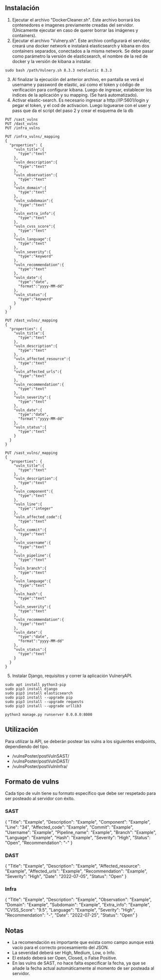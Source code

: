 ## Instalación

1. Ejecutar el archivo "DockerCleaner.sh". Este archivo borrará los contenedores e imagenes previamente creadas del servidor. (Únicamente ejecutar en caso de querer borrar las imágenes y containers).
2. Ejecutar el archivo "Vulnery.sh". Este archivo configurará el servidor, creará una docker network e instalará elasticsearch y kibana en dos containers separados, conectados a la misma network. Se debe pasar como parámetro la versión de elasticsearch, el nombre de la red de docker y la versión de kibana a instalar.
```
sudo bash /path/Vulnery.sh 8.3.3 netelastic 8.3.3
```
3. Al finalizar la ejecución del anterior archivo, en pantalla se verá el username y password de elastic, así como el token y código de verificación para configurar kibana. Luego de ingresar, establecer los índices de la aplicación y su mapping. (Se hará automatizado).
4. Activar elastic-search. Es necesario ingresar a http://IP:5601/login y pegar el token, y el cod de activacion. Luego loguearse con el user y pass que da el script del paso 2 y crear el esquema de la db
```
PUT /sast_vulns
PUT /dast_vulns
PUT /infra_vulns

PUT /infra_vulns/_mapping
{
  "properties": {
    "vuln_title":{
      "type":"text"
    },
    "vuln_description":{
      "type":"text"
    },
    "vuln_observation":{
      "type":"text"
    },
    "vuln_domain":{
      "type":"text"
    },
    "vuln_subdomain":{
      "type":"text"
    },
    "vuln_extra_info":{
      "type":"text"
    },
    "vuln_cvss_score":{
      "type":"text"
    },
    "vuln_language":{
      "type":"text"
    },
    "vuln_severity":{
      "type":"keyword"
    },
    "vuln_recommendation":{
      "type":"text"
    },
    "vuln_date":{
      "type":"date",
      "format":"yyyy-MM-dd"
    },
    "vuln_status":{
      "type":"keyword"
    }
  }
}

PUT /dast_vulns/_mapping
{
  "properties": {
    "vuln_title":{
      "type":"text"
    },
    "vuln_description":{
      "type":"text"
    },
    "vuln_affected_resource":{
      "type":"text"
    },
    "vuln_affected_urls":{
      "type":"text"
    },
    "vuln_recommendation":{
      "type":"text"
    },
    "vuln_severity":{
      "type":"text"
    },
    "vuln_date":{
      "type":"date",
      "format":"yyyy-MM-dd"
    },
    "vuln_status":{
      "type":"text"
    }
  }
}

PUT /sast_vulns/_mapping
{
  "properties": {
    "vuln_title":{
      "type":"text"
    },
    "vuln_description":{
      "type":"text"
    },
    "vuln_component":{
      "type":"text"
    },
    "vuln_line":{
      "type":"integer"
    },
    "vuln_affected_code":{
      "type":"text"
    },
    "vuln_commit":{
      "type":"text"
    },
    "vuln_username":{
      "type":"text"
    },
    "vuln_pipeline":{
      "type":"text"
    },
    "vuln_branch":{
      "type":"text"
    },
    "vuln_language":{
      "type":"text"
    },
    "vuln_hash":{
      "type":"text"
    },
    "vuln_severity":{
      "type":"text"
    },
    "vuln_recommendation":{
      "type":"text"
    },
    "vuln_date":{
      "type":"date",
      "format":"yyyy-MM-dd"
    },
    "vuln_status":{
      "type":"text"
    }
  }
}
```
5. Instalar Django, requisitos y correr la aplicación VulneryAPI.
```
sudo apt install python3-pip
sudo pip3 install django
sudo pip3 install elasticsearch
sudo pip3 install --upgrade pip
sudo pip3 install --upgrade requests
sudo pip3 install --upgrade urllib3

python3 manage.py runserver 0.0.0.0:8000
```

## Utilización

Para utilizar la API, se deberán postear las vulns a los siguientes endpoints, dependiendo del tipo.

- /vulnsPoster/postVulnSAST/
- /vulnsPoster/postVulnDAST/
- /vulnsPoster/postVulnInfra/

## Formato de vulns

Cada tipo de vuln tiene su formato específico que debe ser respetado para ser posteado al servidor con éxito.

### SAST

{
    "Title": "Example",
    "Description": "Example",
    "Component": "Example",
    "Line": "34",
    "Affected_code": "Example",
    "Commit": "Example",
    "Username": "Example",
    "Pipeline_name": "Example",
    "Branch": "Example",
    "Language": "Example",
    "Hash": "Example",
    "Severity": "High",
    "Status": "Open",
    "Recommendation": "-"
}

### DAST

{
    "Title": "Example",
    "Description": "Example",
    "Affected_resource": "Example",
    "Affected_urls": "Example",
    "Recommendation": "Example",
    "Severity": "High",
    "Date": "2022-07-05",
    "Status": "Open"
}

### Infra

{
    "Title": "Example",
    "Description": "Example",
    "Observation": "Example",
    "Domain": "Example",
    "Subdomain": "Example",
    "Extra_info": "Example",
    "CVSS_Score": "9.5",
    "Language": "Example",
    "Severity": "High",
    "Recommendation": "-",
    "Date": "2022-07-25",
    "Status": "Open"
}

## Notas

- La recomendación es importante que exista como campo aunque está vacío para el correcto procesamiento del JSON.
- La severidad deberá ser High, Medium, Low, o Info.
- El estado deberá ser Open, Closed, o False Positive.
- En las vulns de SAST, no hace falta especificar la fecha, ya que se añade la fecha actual automáticamente al momento de ser posteada al servidor.
